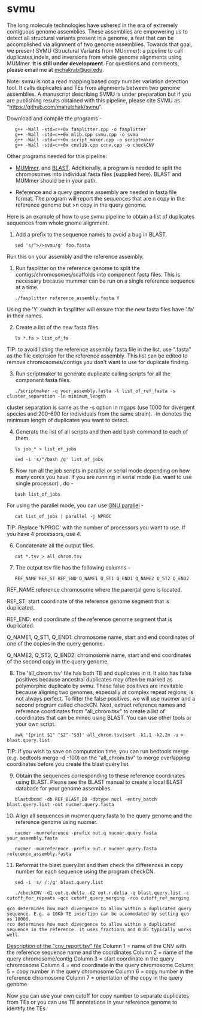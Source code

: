 # svmu

The long molecule technologies have ushered in the era of extremely contiguous genome assemblies. These assemblies are empowering us to detect all structural variants present in a genome, a feat that can be accomplished via alignment of two  genome assemblies. Towards that goal, we present SVMU (Structural Variants from MUmmer): a pipeline to call duplicates,indels, and inversions from whole genome alignments using MUMmer. <b>It is still under development</b>. For questions and comments, please email me at mchakrab@uci.edu. 

Note: svmu is not a read mapping based copy number variation detection tool. It calls duplicates and TEs from alignments between two genome assemblies. A manuscript describing SVMU is under preparation but if you are publishing results obtained with this pipeline, please cite SVMU as "https://github.com/mahulchak/svmu".

Download and compile the programs -

 ```
 	g++ -Wall -std=c++0x fasplitter.cpp -o fasplitter
	g++ -Wall -std=c++0x mlib.cpp svmu.cpp -o svmu
	g++ -Wall -std=c++0x script_maker.cpp -o scriptmaker
	g++ -Wall -std=c++0x cnvlib.cpp ccnv.cpp -o checkCNV
 ```

Other programs needed for this pipeline:

  * <a href="http://mummer.sourceforge.net/">MUMmer</a>,  and <a href="https://blast.ncbi.nlm.nih.gov/Blast.cgi?PAGE_TYPE=BlastDocs&DOC_TYPE=Download/"> BLAST</a>. Additionally, a program is needed to split the chromosomes into individual fasta files (supplied here). BLAST and MUMmer should be in your path.

  * Reference and a query genome assembly are needed in fasta file format. The program will report the sequences that are n copy in the reference genome but >n copy in the query genome.

Here is an example of how to use svmu pipeline to obtain a list of duplicates sequences from whole gnome alignment.

1. Add a prefix to the sequence names to avoid a bug in BLAST.
 ```
	sed 's/^>/>svmu/g' foo.fasta
 ```
 Run this on your assembly and the reference assembly.

1. Run fasplitter on the reference genome to split the contigs/chromosomes/scaffolds into component fasta files. This is necessary because mummer can be run on a single reference sequence at a time.

 ``` 
	./fasplitter reference_assembly.fasta Y
 ```
Using the 'Y' switch in fasplitter will ensure that the new fasta files have '.fa' in their names.

2. Create a list of the new fasta files

 ```
	ls *.fa > list_of_fa

 ```

  TIP: to avoid listing the reference assembly fasta file in the list, use ".fasta" as the file extension for the reference assembly. 
  This list can be edited to remove chromosomes/contigs you don't want to use for duplicate finding.
 
3. Run scriptmaker to generate duplicate calling scripts for all the component fasta files.

 ```   
	./scriptmaker -q your_assembly.fasta -l list_of_ref_fasta -s cluster_separation -ln minimum_length
 ```
  cluster separation is same as the -s option in mgaps (use 1000 for divergent species and 200-600 for individuals from the same strain). -ln denotes the minimum length of duplicates you want to detect.

4. Generate the list of all scripts and then add bash command to each of them.

 ```
	ls job_* > list_of_jobs

	sed -i 's/^/bash /g' list_of_jobs

 ```

5. Now run all the job scripts in parallel or serial mode depending on how many cores you have. If you are running in serial mode (i.e. want to use single processor) , do -

 ```
	bash list_of_jobs
 ```
 For using the parallel mode, you can use <a href="http://www.gnu.org/software/parallel/">GNU parallel</a> -

 ```
	cat list_of_jobs | parallel -j NPROC
 ```
 TIP: Replace 'NPROC' with the number of processors you want to use. If you have 4 processors, use 4.


6. Concatenate all the output files.

 ```
	cat *.tsv > all_chrom.tsv
 ```

7. The output tsv file has the following columns -
 
 ```
	REF_NAME REF_ST REF_END Q_NAME1 Q_ST1 Q_END1 Q_NAME2 Q_ST2 Q_END2 
 ```
  REF_NAME:reference chromosome where the parental gene is located.

  REF_ST: start coordinate of the reference genome segment that is duplicated.

  REF_END: end coordinate of the reference genome segment that is duplicated.

  Q_NAME1, Q_ST1, Q_END1: chromosome name, start and end coordinates of one of the copies in the query genome. 

  Q_NAME2, Q_ST2, Q_END2: chromosome name, start and end coordinates of the second copy in the query genome.
  
  

8. The 'all_chrom.tsv' file has both TE and duplicates in it. It also has false positives because ancestral duplicates may often be marked as polymorphic duplicate by svmu. These false positives are inevitable because aligning two genomes, especially at complex repeat regions, is not always perfect. To filter the false positives, we will use nucmer and a second program called checkCN. Next, extract reference names and reference coordinates from "all_chrom.tsv" to create a list of coordinates that can be mined using BLAST. You can use other tools or your own script.
 
 ```
	awk '{print $1" "$2"-"$3}' all_chrom.tsv|sort -k1,1 -k2,2n -u > blast.query.list
 ```

 TIP: If you wish to save on computation time, you can run bedtools merge (e.g. bedtools merge -d -100) on the "all_chrom.tsv" to merge overlapping coordinates before you create the blast query list.


9. Obtain the sequences corresponding to these reference coordinates using BLAST. Please see the BLAST manual to create a local BLAST database for your genome assemblies.

 ```
	blastdbcmd -db REF_BLAST_DB -dbtype nucl -entry_batch blast.query.list -out nucmer.query.fasta
 ```
 
10. Align all sequences in nucmer.query.fasta to the query genome and the reference genome using nucmer.

 ```
	nucmer -mumreference -prefix out.q nucmer.query.fasta your_assembly.fasta
	
	nucmer -mumreference -prefix out.r nucmer.query.fasta reference_assembly.fasta
 ```

11. Reformat the blast.query.list and then check the differences in copy number for each sequence using the program checkCN.

 ```
	sed -i 's/ /:/g' blast.query.list
	
	./checkCNV -d1 out.q.delta -d2 out.r.delta -q blast.query.list -c cutoff_for_repeats -qco cutoff_query_merging -rco cutoff_ref_merging
 ```
	qco determines how much divergence to allow within a duplicated query sequence. E.g. a 10Kb TE insertion can be accomodated by setting qco as 10000.
	rco determines how much divergence to allow within a duplicated sequence in the reference. it uses fractions and 0.05 typically works well.

 <u>Description of the "cnv_report.tsv" file</u>
 Column 1 = name of the CNV with the reference sequence name and the coordinates
 Column 2 = name of the query chromosome/contig
 Column 3 = start coordinate in the query chromosome
 Column 4 = end coordinate in the query chromosome
 Column 5 = copy number in the query chromosome
 Column 6 = copy number in the reference chromosome
 Column 7 = orientation of the copy in the query genome
 
Now you can use your own cutoff for copy number to separate  duplicates from TEs or you can use TE annotations in your reference genome to identify the TEs.
